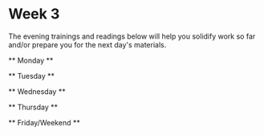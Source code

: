 # Week 3

The evening trainings and readings below will help you solidify work so far and/or prepare you for the next day's materials.

** Monday **

** Tuesday **

** Wednesday **

** Thursday **

** Friday/Weekend **
